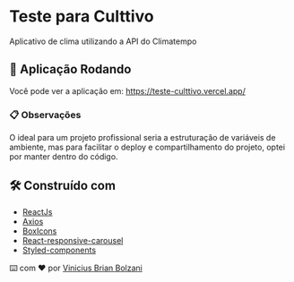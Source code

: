 # Teste para Culttivo

Aplicativo de clima utilizando a API do Climatempo

## 🚀 Aplicação Rodando

Você pode ver a aplicação em: https://teste-culttivo.vercel.app/

### 📋 Observações

O ideal para um projeto profissional seria a estruturação de variáveis de ambiente, mas 
para facilitar o deploy e compartilhamento do projeto, optei por manter dentro do código.

## 🛠️ Construído com

* [ReactJs](https://react.dev/)
* [Axios](https://axios-http.com/docs/intro) 
* [BoxIcons](https://boxicons.com/usage) 
* [React-responsive-carousel](https://www.npmjs.com/package/react-responsive-carousel) 
* [Styled-components](https://styled-components.com/docs) 

⌨️ com ❤️ por [Vinicius Brian Bolzani](https://github.com/VBrianB) 
